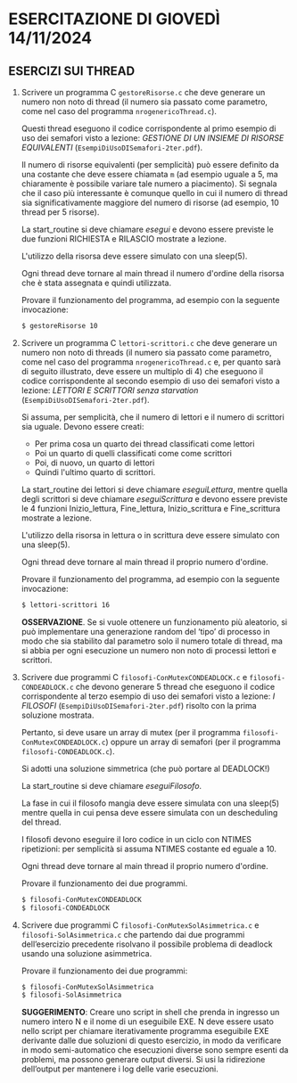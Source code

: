 # ESERCITAZIONE DI GIOVEDÌ 14/11/2024
## ESERCIZI SUI THREAD

1. Scrivere un programma C `gestoreRisorse.c` che deve generare un numero non noto di thread (il numero sia passato come parametro, come nel caso del programma `nrogenericoThread.c`). 

    Questi thread eseguono il codice corrispondente al primo esempio di uso dei semafori visto a lezione: *GESTIONE DI UN INSIEME DI RISORSE EQUIVALENTI* (`EsempiDiUsoDISemafori-2ter.pdf`).

    Il numero di risorse equivalenti (per semplicità) può essere definito da una costante che deve essere chiamata `m` (ad esempio uguale a 5, ma chiaramente è possibile variare tale numero a piacimento). Si segnala che il caso più interessante è comunque quello in cui il numero di thread sia significativamente maggiore del numero di risorse (ad esempio, 10 thread per 5 risorse).

    La start_routine si deve chiamare *esegui* e devono essere previste le due funzioni RICHIESTA e RILASCIO mostrate a lezione.

    L'utilizzo della risorsa deve essere simulato con una sleep(5).
    
    Ogni thread deve tornare al main thread il numero d'ordine della risorsa che è stata assegnata e quindi utilizzata.

    Provare il funzionamento del programma, ad esempio con la seguente invocazione:
    ```bash
    $ gestoreRisorse 10
    ```

2. Scrivere un programma C `lettori-scrittori.c` che deve generare un numero non noto di threads (il numero sia passato come parametro, come nel caso del programma `nrogenericoThread.c` e, per quanto sarà di seguito illustrato, deve essere un multiplo di 4) che eseguono il codice corrispondente al secondo esempio di uso dei semafori visto a lezione: *LETTORI E SCRITTORI senza starvation* (`EsempiDiUsoDISemafori-2ter.pdf`).

    Si assuma, per semplicità, che il numero di lettori e il numero di scrittori sia uguale. Devono essere creati:
    - Per prima cosa un quarto dei thread classificati come lettori
    - Poi un quarto di quelli classificati come come scrittori
    - Poi, di nuovo, un quarto di lettori
    - Quindi l'ultimo quarto di scrittori.

    La start_routine dei lettori si deve chiamare *eseguiLettura*, mentre quella degli scrittori si deve chiamare *eseguiScrittura* e devono essere previste le 4 funzioni Inizio_lettura, Fine_lettura, Inizio_scrittura e Fine_scrittura mostrate a lezione.

    L'utilizzo della risorsa in lettura o in scrittura deve essere simulato con una sleep(5).
    
    Ogni thread deve tornare al main thread il proprio numero d'ordine.

    Provare il funzionamento del programma, ad esempio con la seguente invocazione:
    ```bash
    $ lettori-scrittori 16
    ```

    **OSSERVAZIONE**. Se si vuole ottenere un funzionamento più aleatorio, si può implementare una generazione random del ‘tipo’ di processo in modo che sia stabilito dal parametro solo il numero totale di thread, ma si abbia per ogni esecuzione un numero non noto di processi lettori e scrittori.

3. Scrivere due programmi C `filosofi-ConMutexCONDEADLOCK.c` e `filosofi-CONDEADLOCK.c` che devono
generare 5 thread che eseguono il codice corrispondente al terzo esempio di uso dei semafori visto a
lezione: *I FILOSOFI* (`EsempiDiUsoDISemafori-2ter.pdf`) risolto con la prima soluzione mostrata.

    Pertanto, si deve usare un array di mutex (per il programma `filosofi-ConMutexCONDEADLOCK.c`) oppure
    un array di semafori (per il programma `filosofi-CONDEADLOCK.c`).

    Si adotti una soluzione simmetrica (che può portare al DEADLOCK!)

    La start_routine si deve chiamare *eseguiFilosofo*.

    La fase in cui il filosofo mangia deve essere simulata con una sleep(5) mentre quella in cui pensa deve
    essere simulata con un descheduling del thread.

    I filosofi devono eseguire il loro codice in un ciclo con NTIMES ripetizioni: per semplicità si assuma NTIMES costante ed eguale a 10.

    Ogni thread deve tornare al main thread il proprio numero d'ordine.

    Provare il funzionamento dei due programmi.
    ```bash
    $ filosofi-ConMutexCONDEADLOCK
    $ filosofi-CONDEADLOCK
    ```

4. Scrivere due programmi C `filosofi-ConMutexSolAsimmetrica.c` e `filosofi-SolAsimmetrica.c` che partendo dai due programmi dell’esercizio precedente risolvano il possibile problema di deadlock usando una soluzione asimmetrica.

    Provare il funzionamento dei due programmi:
    ```bash
    $ filosofi-ConMutexSolAsimmetrica
    $ filosofi-SolAsimmetrica
    ```

    **SUGGERIMENTO**: Creare uno script in shell che prenda in ingresso un numero intero N e il nome di un eseguibile EXE. N deve essere usato nello script per chiamare iterativamente programma eseguibile EXE derivante dalle due soluzioni di questo esercizio, in modo da verificare in modo semi-automatico che esecuzioni diverse sono sempre esenti da problemi, ma possono generare output diversi. Si usi la ridirezione dell’output per mantenere i log delle varie esecuzioni.